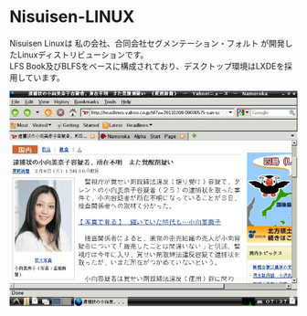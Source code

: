 # Nisuisen-LINUX

Nisuisen Linuxは 私の会社、合同会社セグメンテーション・フォルト が開発したLinuxディストリビューションです。  
LFS Book及びBLFSをベースに構成されており、デスクトップ環境はLXDEを採用しています。   

![Nisuisenデスクトップ画面](html/1-12.jpg "hero")
